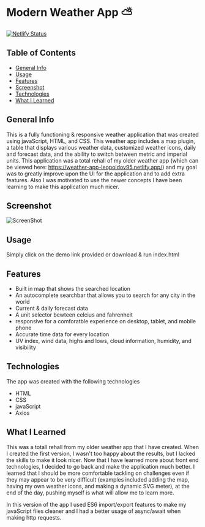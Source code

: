 # Modern Weather App ⛅

[![Netlify Status](https://api.netlify.com/api/v1/badges/80594fff-a850-4cde-951c-2da11e2db9b0/deploy-status)](https://app.netlify.com/sites/modernweatherapp/deploys)
## Table of Contents
* [General Info](#general-info)
* [Usage](#usage)
* [Features](#features)
* [Screenshot](#screenshot)
* [Technologies](#technologies)
* [What I Learned](#what-i-learned)


## General Info
This is a fully functioning & responsive weather application that was created using javaScript, HTML, and CSS. This weather app includes a map plugin, a table that displays various weather data, customized weather icons, daily and forecast data, and the ability to switch between metric and imperial units. This application was a total rehall of my older weather app (which can be viewed here: https://weather-app-leopoldov95.netlify.app/) and my goal was to greatly improve upon the UI for the application and to add extra features. Also I was motivated to use the newer concepts I have been learning to make this application much nicer.

## Screenshot
![ScreenShot](https://raw.github.com/Leopoldov95/Weather-Modern/main/screenshot.png?raw=true)

## Usage
Simply click on the demo link provided or download & run index.html

## Features
* Built in map that shows the searched location
* An autocomplete searchbar that allows you to search for any city in the world
* Current & daily forecast data
* A unit selector bewteen celcius and fahrenheit
* responsive for a comforatble experience on desktop, tablet, and mobile phone
* Accurate time data for every location
* UV index, wind data, highs and lows, cloud information, humidity, and visibility

## Technologies
The app was created with the following technologies
* HTML
* CSS
* javaScript
* Axios

## What I Learned
This was a totall rehall from my older weather app that I have created. When I created the first version, I wasn't too happy about the results, but I lacked the skills to make it look nicer. Now that I have learned more about front end technologies, I decided to go back and make the application much better. I learned that I should be more comfortable tackling on challenges even if they may appear to be very difficult (examples included adding the map, having my own weather icons, and making a dynamic SVG meter), at the end of the day, pushing myself is what will allow me to learn more. 

In this version of the app I used ES6 import/export features to make my javaScript files cleaner and I had a better usage of async/await when making http requests.
